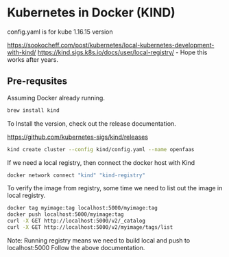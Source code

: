 # Kubernetes in Docker (KIND)

config.yaml is for kube 1.16.15 version

<https://sookocheff.com/post/kubernetes/local-kubernetes-development-with-kind/>
<https://kind.sigs.k8s.io/docs/user/local-registry/>
    - Hope this works after years.

## Pre-requsites

Assuming Docker already running.

```zsh
brew install kind
```

To Install the version, check out the release documentation.

<https://github.com/kubernetes-sigs/kind/releases>

```bash
kind create cluster --config kind/config.yaml --name openfaas
```

If we need a local registry, then connect the docker host with Kind

```bash
docker network connect "kind" "kind-registry"
```

To verify the image from registry, some time we need to list out the image in local registry.

```bash
docker tag myimage:tag localhost:5000/myimage:tag
docker push localhost:5000/myimage:tag
curl -X GET http://localhost:5000/v2/_catalog
curl -X GET http://localhost:5000/v2/myimage/tags/list
```

Note:
Running registry means we need to build local and push to localhost:5000
Follow the above documentation.
